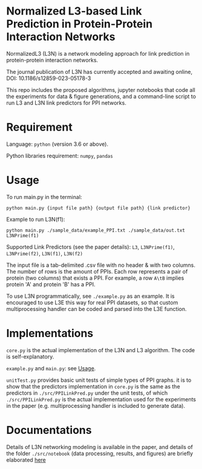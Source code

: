 # Normalized L3-based Link Prediction in Protein-Protein Interaction Networks
NormalizedL3 (L3N) is a network modeling approach for link prediction in protein-protein interaction networks.

The journal publication of L3N has currently accepted and awaiting online, DOI: 10.1186/s12859-023-05178-3

This repo includes the proposed algorithms, jupyter notebooks that code all the experiments for data & figure generations, and a command-line script to run L3 and L3N link predictors for PPI networks.

# Requirement
Language: ```python``` (version 3.6 or above).

Python libraries requirement: ```numpy```, ```pandas```

# Usage
To run main.py in the terminal:

```python main.py {input file path} {output file path} {link predictor}```

Example to run L3N(f1):

```python main.py ./sample_data/example_PPI.txt ./sample_data/out.txt L3NPrime(f1)```

Supported Link Predictors (see the paper details): ```L3```, ```L3NPrime(f1)```, ```L3NPrime(f2)```, ```L3N(f1)```, ```L3N(f2)```

The input file is a tab-delimited .csv file with no header & with two columns. The number of rows is the amount of PPIs. Each row represents a pair of protein (two columns) that exists a PPI. For example, a row ```A\tB``` implies protein 'A' and protein 'B' has a PPI.

To use L3N programmatically, see ```./example.py``` as an example. It is encouraged to use L3E this way for real PPI datasets, so that custom multiprocessing handler can be coded and parsed into the L3E function.

# Implementations
```core.py``` is the actual implementation of the L3N and L3 algorithm. The code is self-explanatory.

```example.py``` and ```main.py```: see [Usage](#Usage).

```unitTest.py``` provides basic unit tests of simple types of PPI graphs. it is to show that the predictors implementation in ```core.py``` is the same as the predictors in ```./src/PPILinkPred.py``` under the unit tests, of which ```./src/PPILinkPred.py``` is the actual implementation used for the experiments in the paper (e.g. multiprocessing handler is included to generate data).

# Documentations
Details of L3N networking modeling is available in the paper, and details of the folder ```./src/notebook``` (data processing, results, and figures) are briefly elaborated [here](docs.md)
